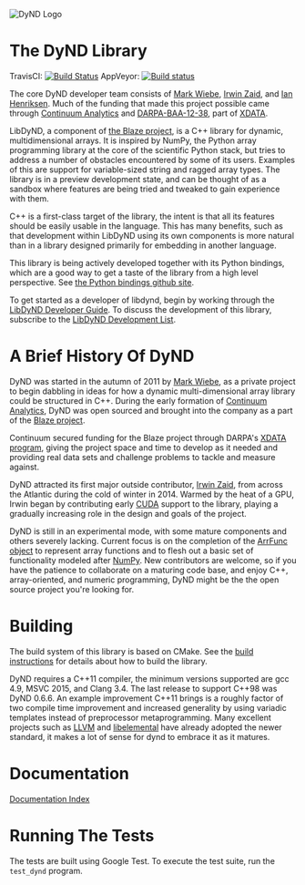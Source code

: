 ![DyND Logo](docs/logo/dynd_logo_320px.png)

The DyND Library
================

TravisCI: [![Build Status](https://api.travis-ci.org/libdynd/libdynd.svg?branch=master)](https://travis-ci.org/libdynd/libdynd) AppVeyor: [![Build status](https://ci.appveyor.com/api/projects/status/92o89tiw6wwliuxy/branch/master?svg=true)](https://ci.appveyor.com/project/libdynd/libdynd/branch/master)

The core DyND developer team consists of
[Mark Wiebe](https://github.com/mwiebe),
[Irwin Zaid](https://github.com/izaid), and [Ian Henriksen](https://github.com/insertinterestingnamehere). Much of the funding that made this
project possible came through [Continuum Analytics](http://continuum.io/)
and [DARPA-BAA-12-38](https://www.fbo.gov/index?s=opportunity&mode=form&id=7a77846c73ffc5cb22f9295ffe6cdd55&tab=core&_cview=0),
part of [XDATA](http://www.darpa.mil/Our_Work/I2O/Programs/XDATA.aspx).

LibDyND, a component of [the Blaze project](http://blaze.pydata.org/),
is a C++ library for dynamic, multidimensional arrays. It is inspired
by NumPy, the Python array programming library at the core of the
scientific Python stack, but tries to address a number of obstacles
encountered by some of its users. Examples of this are support for
variable-sized string and ragged array types. The library is in a
preview development state, and can be thought of as a sandbox where
features are being tried and tweaked to gain experience with them.

C++ is a first-class target of the library, the intent is that all
its features should be easily usable in the language. This has many
benefits, such as that development within LibDyND using its own
components is more natural than in a library designed primarily
for embedding in another language.

This library is being actively developed together with its Python
bindings, which are a good way to get a taste of the library from
a high level perspective. See
[the Python bindings github site](https://github.com/libdynd/dynd-python).

To get started as a developer of libdynd, begin by working through the
[LibDyND Developer Guide](docs/developer-guide.md). To discuss
the development of this library, subscribe to the
[LibDyND Development List](https://groups.google.com/forum/#!forum/libdynd-dev).

A Brief History Of DyND
=======================

DyND was started in the autumn of 2011 by
[Mark Wiebe](https://github.com/mwiebe), as a private project to begin
dabbling in ideas for how a dynamic multi-dimensional array library
could be structured in C++. During the early formation of
[Continuum Analytics](http://continuum.io/about-continuum), DyND was
open sourced and brought into the company as a part of the
[Blaze project](http://blaze.pydata.org/).

Continuum secured funding for the Blaze project through DARPA's
[XDATA program](http://www.darpa.mil/Our_Work/I2O/Programs/XDATA.aspx),
giving the project space and time to develop as it needed and providing
real data sets and challenge problems to tackle and measure against.

DyND attracted its first major outside contributor,
[Irwin Zaid](https://github.com/izaid), from across the Atlantic during
the cold of winter in 2014. Warmed by the heat of a GPU, Irwin began
by contributing early [CUDA](https://developer.nvidia.com/about-cuda)
support to the library, playing a gradually increasing role in the
design and goals of the project.

DyND is still in an experimental mode, with some mature components and
others severely lacking. Current focus is on the completion of the
[ArrFunc object](docs/arrfuncs.md) to represent array functions and to
flesh out a basic set of functionality modeled after
[NumPy](http://www.numpy.org/). New contributors are welcome, so if you
have the patience to collaborate on a maturing code base, and enjoy C++,
array-oriented, and numeric programming, DyND might be the the open source
project you're looking for.

Building
========

The build system of this library is based on CMake. See
the [build instructions](BUILD.md) for details about how
to build the library.

DyND requires a C++11 compiler, the minimum versions supported are gcc 4.9,
MSVC 2015, and Clang 3.4. The last release to support C++98 was DyND 0.6.6.
An example improvement C++11 brings is a roughly factor of two compile time
improvement and increased generality by using variadic templates instead of
preprocessor metaprogramming. Many excellent projects such as [LLVM](http://llvm.org/)
and [libelemental](http://libelemental.org/) have already adopted the newer
standard, it makes a lot of sense for dynd to embrace it as it matures.

Documentation
=============

[Documentation Index](docs/index.md)

Running The Tests
=================

The tests are built using Google Test. To execute the test suite,
run the `test_dynd` program.
